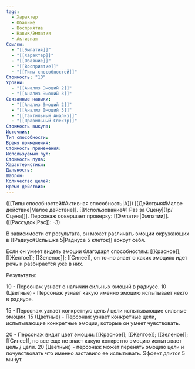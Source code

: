 ```yaml
---
tags:
  - Характер
  - Обаяние
  - Восприятие
  - Навык/Эмпатия
  - Активная
Ссылки:
  - "[[Эмпатия]]"
  - "[[Характер]]"
  - "[[Обаяние]]"
  - "[[Восприятие]]"
  - "[[Типы способностей]]"
Стоимость: "10"
Уровни:
  - "[[Анализ Эмоций 2]]"
  - "[[Анализ Эмоций 3]]"
Связанные навыки:
  - "[[Анализ Эмоций 2]]"
  - "[[Анализ Эмоций 3]]"
  - "[[Тактильный Анализ]]"
  - "[[Правильный Спектр]]"
Стоимость выкупа:
Источник:
Тип способности:
Время применения:
Стоимость применения:
Используемый пул:
Стоимость пула:
Характеристики:
Дальность:
Шаблон:
Количество целей:
Время действия:
---
```

([[Типы способностей#Активная способность|А]]) [[Действия#Малое действие|Малое действие]]. [[Использование#1 Раз за Сцену|(1р/Сцена)]]. Персонаж совершает проверку: [[Эмпатия|Эмпатии]]. ([[Рассудок|Рас]]: -3)

В зависимости от результата, он может различать эмоции окружающих в [[Радиус#Вспышка 5|Радиусе 5 клеток]] вокруг себя. 

Если он умеет видеть эмоции благодаря способностям: [[Красное]]; [[Желтое]]; [[Зеленое]]; [[Синее]], он точно знает о каких эмоциях идет речь и разбирается уже в них.

Результаты:

10 - Персонаж узнает о наличии сильных эмоций в радиусе.
10 (Цветные) - Персонаж узнает какую именно эмоцию испытывает некто в радиусе.

15 - Персонаж узнает конкретную цель / цели испытывающие сильные эмоции.
15 (Цветные) - Персонаж узнает конкретные цели, испытывающие конкретные эмоции, которые он умеет чувствовать. 

20 - Персонаж видит цвет эмоции: [[Красное]]; [[Желтое]]; [[Зеленое]]; [[Синее]], но все еще не знает какую конкретно эмоцию испытывает цель / цели.
20 (Цветные) - персонаж может перенять эмоцию цели и почувствовать что именно заставило ее испытывать. Эффект длится 5 минут. 

